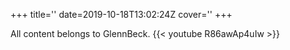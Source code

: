 +++
title=''
date=2019-10-18T13:02:24Z
cover=''
+++

All content belongs to GlennBeck.
{{< youtube R86awAp4uIw >}}
